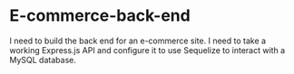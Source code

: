 # E-commerce-back-end
I need to build the back end for an e-commerce site. I need to take a working Express.js API and configure it to use Sequelize to interact with a MySQL database.

